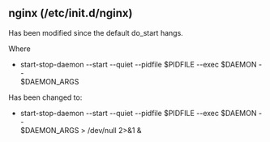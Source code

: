 ## nginx (/etc/init.d/nginx)

Has been modified since the default do_start hangs.

Where
- start-stop-daemon --start --quiet --pidfile $PIDFILE --exec $DAEMON -- \
    $DAEMON_ARGS

Has been changed to:

- start-stop-daemon --start --quiet --pidfile $PIDFILE --exec $DAEMON -- \
    $DAEMON_ARGS > /dev/null 2>&1 &
